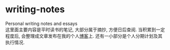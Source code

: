 # writing-notes
Personal writing notes and essays  
这里面主要内容是平时读书的笔记, 大部分属于摘抄, 方便日后查阅. 当积累到一定程度后, 会整理成文章发布在我的个人[博客](https://blog.lungern.site)上. 还有一小部分是个人分期计划及其执行情况.